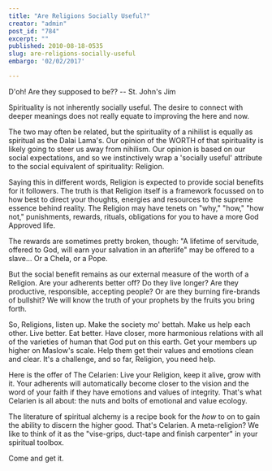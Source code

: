 ```yaml
---
title: "Are Religions Socially Useful?"
creator: "admin"
post_id: "784"
excerpt: ""
published: 2010-08-18-0535
slug: are-religions-socially-useful
embargo: '02/02/2017'

---
```

<span class="pullquote">D'oh!  Are they supposed to be?? -- St. John's Jim</span>

Spirituality is not inherently socially useful.  The desire to connect with deeper meanings does not really equate to improving the here and now.

The two may often be related, but the spirituality of a nihilist is equally as spiritual as the Dalai Lama's.  Our opinion of the WORTH of that spirituality is likely going to steer us away from nihilism.  Our opinion is based on our social expectations, and so we instinctively wrap a 'socially useful' attribute to the social equivalent of spirituality: Religion.

Saying this in different words, Religion is expected to provide social benefits for it followers.  The truth is that Religion itself is a framework focussed on to how best to direct your thoughts, energies and resources to the supreme essence behind reality.  The Religion may have tenets on "why," "how," "how not," punishments, rewards, rituals, obligations for you to have a more God Approved life.

The rewards are sometimes pretty broken, though:  "A lifetime of servitude, offered to God, will earn your salvation in an afterlife" may be offered to a slave...   Or a Chela, or a Pope.

But the social benefit remains as our external measure of the worth of a Religion.  Are your adherents better off?  Do they live longer? Are they productive, responsible, accepting people?  Or are they burning fire-brands of bullshit?  We will know the truth of your prophets by the fruits you bring forth.

So, <span class="pullquote">Religions, listen up.</span>  Make the society mo' bettah.  Make us help each other.  Live better.  Eat better.  Have closer, more harmonious relations with all of the varieties of human that God put on this earth.  Get your members up higher on Maslow's scale.  Help them get their values and emotions clean and clear.  It's a challenge, and so far, Religion, you need help.

Here is the offer of The Celarien:  Live your Religion, keep it alive, grow with it.  Your adherents will automatically become closer to the vision and the word of your faith if they have emotions and values of integrity.  That's what Celarien is all about: the nuts and bolts of emotional and value ecology.

The literature of spiritual alchemy is a recipe book for the <em>how</em> to on to gain the ability to discern the higher good.  That's Celarien.  A meta-religion?  We like to think of it as the "vise-grips, duct-tape and finish carpenter" in your spiritual toolbox.

<span class="pullquote">Come and get it.</span>